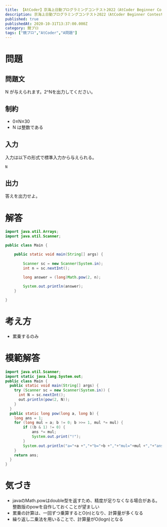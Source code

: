 ```yaml
---
title: 【AtCoder】京海上日動プログラミングコンテスト2022（AtCoder Beginner Contest 256） A - 2^N
description: 京海上日動プログラミングコンテスト2022（AtCoder Beginner Contest 256） A - 2^Nを解いた
published: true
publishedAt: 2020-10-31T13:37:00.000Z
category: 競プロ
tags: ["競プロ","AtCoder","A問題"]
---
```


# 問題
## 問題文
N が与えられます。2^Nを出力してください。
## 制約
- 0≤N≤30
- N は整数である

## 入力
入力は以下の形式で標準入力から与えられる。

```
N 
```

## 出力
答えを出力せよ。
# 解答

```java
import java.util.Arrays;
import java.util.Scanner;

public class Main {

    public static void main(String[] args) {
        
        Scanner sc = new Scanner(System.in);
        int n = sc.nextInt();
        
        long answer = (long)Math.pow(2, n);

        System.out.println(answer);
    }

}
```

# 考え方
- 累乗するのみ

# 模範解答

```java
import java.util.Scanner;
import static java.lang.System.out;
public class Main {
  public static void main(String[] args) {
    try (Scanner sc = new Scanner(System.in)) {
      int N = sc.nextInt();
      out.println(pow(2, N));
    }
  }
  public static long pow(long a, long b) {
    long ans = 1;
    for (long mul = a; b != 0; b >>= 1, mul *= mul) {
        if ((b & 1) != 0) {
            ans *= mul;
            System.out.print("!");
        }
        System.out.println("a="+a +","+"b="+b +","+"mul="+mul +","+"ans="+ans);
    }
    return ans;
  }
}

```

# 気づき
- javaのMath.powはdouble型を返すため、精度が足りなくなる場合がある。整数版のpowを自作しておくことが望ましい
- 累乗の計算は、一回ずつ乗算するとO(n)となり、計算量が多くなる
- 繰り返し二乗法を用いることで、計算量がO(logn)となる


